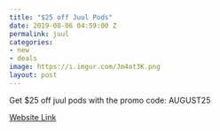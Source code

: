 ```yaml
---
title: "$25 off Juul Pods"
date: 2019-08-06 04:59:00 Z
permalink: juul
categories:
- new
- deals
image: https://i.imgur.com/Jm4at3K.png
layout: post
---
```


Get $25 off juul pods with the promo code: AUGUST25

[Website Link](https://www.juul.com/)